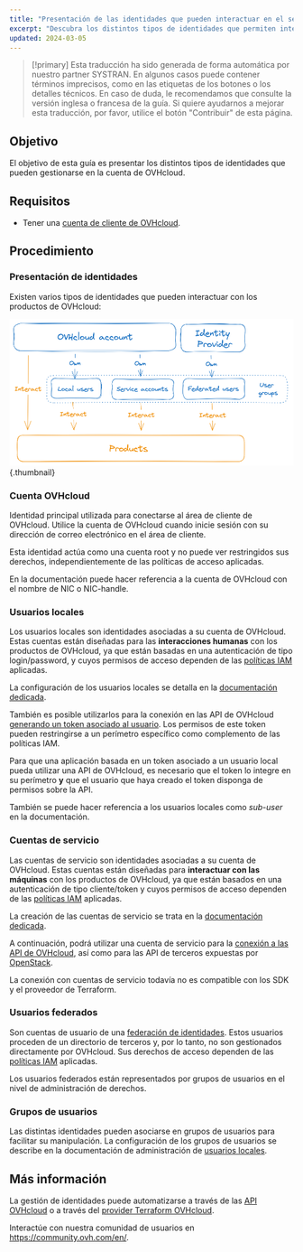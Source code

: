 ```yaml
---
title: "Presentación de las identidades que pueden interactuar en el seno de una cuenta de OVHcloud"
excerpt: "Descubra los distintos tipos de identidades que permiten interactuar con un producto de OVHcloud"
updated: 2024-03-05
---
```


> [!primary]
> Esta traducción ha sido generada de forma automática por nuestro partner SYSTRAN. En algunos casos puede contener términos imprecisos, como en las etiquetas de los botones o los detalles técnicos. En caso de duda, le recomendamos que consulte la versión inglesa o francesa de la guía. Si quiere ayudarnos a mejorar esta traducción, por favor, utilice el botón "Contribuir" de esta página.
>

## Objetivo

El objetivo de esta guía es presentar los distintos tipos de identidades que pueden gestionarse en la cuenta de OVHcloud.

## Requisitos

- Tener una [cuenta de cliente de OVHcloud](/pages/account_and_service_management/account_information/ovhcloud-account-creation).

## Procedimiento

### Presentación de identidades

Existen varios tipos de identidades que pueden interactuar con los productos de OVHcloud:

![identities-types](images/identities_types.png){.thumbnail}

### Cuenta OVHcloud

Identidad principal utilizada para conectarse al área de cliente de OVHcloud. Utilice la cuenta de OVHcloud cuando inicie sesión con su dirección de correo electrónico en el área de cliente.

Esta identidad actúa como una cuenta root y no puede ver restringidos sus derechos, independientemente de las políticas de acceso aplicadas.

En la documentación puede hacer referencia a la cuenta de OVHcloud con el nombre de NIC o NIC-handle.

### Usuarios locales

Los usuarios locales son identidades asociadas a su cuenta de OVHcloud. Estas cuentas están diseñadas para las **interacciones humanas** con los productos de OVHcloud, ya que están basadas en una autenticación de tipo login/password, y cuyos permisos de acceso dependen de las [políticas IAM](/pages/account_and_service_management/account_information/iam-policy-ui) aplicadas.

La configuración de los usuarios locales se detalla en la [documentación dedicada](/pages/account_and_service_management/account_information/ovhcloud-users-management).

También es posible utilizarlos para la conexión en las API de OVHcloud [generando un token asociado al usuario](/pages/manage_and_operate/api/first-steps). Los permisos de este token pueden restringirse a un perímetro específico como complemento de las políticas IAM.

Para que una aplicación basada en un token asociado a un usuario local pueda utilizar una API de OVHcloud, es necesario que el token lo integre en su perímetro **y** que el usuario que haya creado el token disponga de permisos sobre la API.

También se puede hacer referencia a los usuarios locales como *sub-user* en la documentación.

### Cuentas de servicio

Las cuentas de servicio son identidades asociadas a su cuenta de OVHcloud. Estas cuentas están diseñadas para **interactuar con las máquinas** con los productos de OVHcloud, ya que están basados en una autenticación de tipo cliente/token y cuyos permisos de acceso dependen de las [políticas IAM](/pages/account_and_service_management/account_information/iam-policy-ui) aplicadas.

La creación de las cuentas de servicio se trata en la [documentación dedicada](/pages/manage_and_operate/api/manage-service-account).

A continuación, podrá utilizar una cuenta de servicio para la [conexión a las API de OVHcloud](/pages/account_and_service_management/account_information/authenticate-api-with-service-account), así como para las API de terceros expuestas por [OpenStack](/pages/manage_and_operate/iam/authenticate-api-openstack-with-service-account).

La conexión con cuentas de servicio todavía no es compatible con los SDK y el proveedor de Terraform.

### Usuarios federados

Son cuentas de usuario de una [federación de identidades](/products/manage-operate-user-federation). Estos usuarios proceden de un directorio de terceros y, por lo tanto, no son gestionados directamente por OVHcloud. Sus derechos de acceso dependen de las [políticas IAM](/pages/account_and_service_management/account_information/iam-policy-ui) aplicadas.

Los usuarios federados están representados por grupos de usuarios en el nivel de administración de derechos.

### Grupos de usuarios

Las distintas identidades pueden asociarse en grupos de usuarios para facilitar su manipulación.
La configuración de los grupos de usuarios se describe en la documentación de administración de [usuarios locales](/pages/account_and_service_management/account_information/ovhcloud-users-management).

## Más información <a name="go-further"></a>

La gestión de identidades puede automatizarse a través de las [API OVHcloud](/pages/manage_and_operate/api/first-steps) o a través del [provider Terraform OVHcloud](/pages/manage_and_operate/terraform/terraform-at-ovhcloud).

Interactúe con nuestra comunidad de usuarios en <https://community.ovh.com/en/>.
